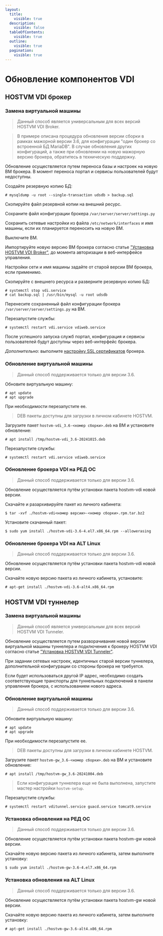 ```yaml
---
layout:
  title:
    visible: true
  description:
    visible: false
  tableOfContents:
    visible: true
  outline:
    visible: true
  pagination:
    visible: true
---
```


# Обновление компонентов VDI

## HOSTVM VDI брокер

### Замена виртуальной машины <a href="#broker-replace" id="broker-replace"></a>

> Данный способ является универсальным для всех версий HOSTVM VDI Broker.

> В примере описана процедура обновления версии сборки в рамках мажорной версии 3.6, для конфигурации "один брокер со встроенной БД MariaDB". В случае обновления других конфигураций, а также при обновлении на новую мажорную версию брокера, обратитесь в техническую поддержку.

Обновление осуществляется путем переноса базы и настроек на новую ВМ брокера. В момент переноса портал и сервисы пользователей будут недоступны.

Создайте резервную копию БД:

```shell-session
# mysqldump -u root --single-transaction udsdb > backup.sql
```

Скопируйте файл резервной копии на внешний ресурс.

Сохраните файл конфигурации брокера `/var/server/server/settings.py`

Сохранить сетевые настройки из файла `/etc/network/interfaces` и имя машины, если их планируется переносить на новую ВМ.

Выключите ВМ.

Импортируйте новую версию ВМ брокера согласно статье ["Установка HOSTVM VDI Broker"](https://kb.pvhostvm.ru/hostvm-vdi/hostvm-vdi-installation-guide/hostvm-vdi-ova-install), до момента авторизации в веб-интерфейсе управления.

Настройки сети и имя машины задайте от старой версии ВМ брокера, если применимо.

Скопируйте с внешнего ресурса и разверните резервную копию БД:

```shell-session
# systemctl stop vdi.service
# cat backup.sql | /usr/bin/mysql -u root udsdb
```

Перенесите сохраненный файл конфигурации брокера `/var/server/server/settings.py` на ВМ.

Перезапустите службы:

```shell-session
# systemctl restart vdi.service vdiweb.service
```

После успешного запуска служб портал, конфигурация и сервисы пользователей будут доступны через веб-интерфейс брокера.

_Дополнительно_: выполните [настройку SSL сертификатов](hostvm-vdi-ova-install/#ssl-certificates) брокера.

### Обновление виртуальной машины <a href="#broker-update" id="broker-update"></a>

> Данный способ поддерживается только для версии 3.6.

Обновите виртуальную машину:

```shell-session
# apt update
# apt upgrade
```

При необходимости перезапустите ее.

> DEB пакеты доступны для загрузки в личном кабинете HOSTVM.

Загрузите пакет `hostvm-vdi_3.6-<номер сборки>.deb` на ВМ и установите обновление:

```shell-session
# apt install /tmp/hostvm-vdi_3.6-20241015.deb
```

Перезапустите службы:

```shell-session
# systemctl restart vdi.service vdiweb.service
```

### Обновление брокера VDI на РЕД ОС <a href="#broker-redos-update" id="broker-redos-update"></a>

> Данный способ поддерживается только для версии 3.6.

Обновление осуществляется путём установки пакета hostvm-vdi новой версии.

Скачайте и разархивируйте пакет из личного кабинета:

```shell-session
$ tar -xvf ./hostvm-vdi<номер версии>-<номер сборки>.rpm.tar.bz2
```

Установите скачанный пакет:

```shell-session
$ sudo yum install ./hostvm-vdi-3.6-4.el7.x86_64.rpm --allowerasing
```

### Обновление брокера VDI на ALT Linux <a href="#broker-alt-update" id="broker-alt-update"></a>

> Данный способ поддерживается только для версии 3.6.

Обновление осуществляется путём установки пакета hostvm-vdi новой версии.

Скачайте новую версию пакета из личного кабинета, установите:

```shell-session
# apt-get install ./hostvm-vdi-3.6-alt4.x86_64.rpm
```

## HOSTVM VDI туннелер

### Замена виртуальной машины <a href="#tunneler-replace" id="tunneler-replace"></a>

> Данный способ является универсальным для всех версий HOSTVM VDI Tunneler.

Обновление осуществляется путем разворачивания новой версии виртуальной машины туннелера и подключения к брокеру HOSTVM VDI согласно статье ["Установка HOSTVM VDI Tunneler"](https://kb.pvhostvm.ru/hostvm-vdi/hostvm-vdi-installation-guide/tunneler-appliance-deploy).

При задании сетевых настроек, идентичных старой версии туннелера, дополнительной конфигурации со стороны брокера не требуется.

Если будет использоваться другой IP адрес, необходимо создать соответствующие транспорты для туннельных подключений в панели управления брокера, с использованием нового адреса.

### Обновление виртуальной машины <a href="#tunneler-update" id="tunneler-update"></a>

> Данный способ поддерживается только для версии 3.6.

Обновите виртуальную машину:

```shell-session
# apt update
# apt upgrade
```

При необходимости перезапустите ее.

> DEB пакеты доступны для загрузки в личном кабинете HOSTVM.

Загрузите пакет `hostvm-gw_3.6-<номер сборки>.deb` на ВМ и установите обновление:

```shell-session
# apt install /tmp/hostvm-gw_3.6-20241004.deb
```

> Если конфигурация туннелера еще не была выполнена, запустите мастер настройки `hostvm-setup`.

Перезапустите службы:

```shell-session
# systemctl restart vditunnel.service guacd.service tomcat9.service
```

### Установка обновления на РЕД ОС <a href="#gw-redos-update" id="gw-redos-update"></a>

> Данный способ поддерживается только для версии 3.6.

Обновление осуществляется путём установки пакета hostvm-gw новой версии.

Скачайте новую версию пакета из личного кабинета, затем выполните установку:

```shell-session
$ sudo yum install ./hostvm-gw-3.6-4.el7.x86_64.rpm
```

### Установка обновления на ALT Linux <a href="#gw-alt-update" id="gw-alt-update"></a>

> Данный способ поддерживается только для версии 3.6.

Обновление осуществляется путём установки пакета hostvm-gw новой версии.

Скачайте новую версию пакета из личного кабинета, затем выполните установку:

```shell-session
# apt-get install ./hostvm-gw-3.6-alt4.x86_64.rpm
```

